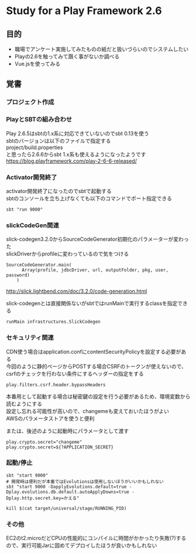 Study for a Play Framework 2.6
====

## 目的
- 職場でアンケート実施してみたものの紙だと扱いづらいのでシステムしたい
- Playの2.6を触ってみて躓く事がないか調べる
- Vue.jsを使ってみる

## 覚書
### プロジェクト作成

### PlayとSBTの組み合わせ
Play 2.6.5はsbtの1.x系に対応できていないのでsbt 0.13を使う  
sbtのバージョンは以下のファイルで指定する  
project/build.properties  
と思ったら2.6.6からsbt 1.x系も使えるようになったようです  
https://blog.playframework.com/play-2-6-6-released/  

### Activator開発終了
activator開発終了になったのでsbtで起動する  
sbtのコンソールを立ち上げなくても以下のコマンドでポート指定できる  

```
sbt "run 9000"
```



### slickCodeGen関連

slick-codegen3.2.0からSourceCodeGenerator初期化のパラメーターが変わった  
slickDriverからprofileに変わっているので気をつける

```
SourceCodeGenerator.main(
      Array(profile, jdbcDriver, url, outputFolder, pkg, user, password)
    )
```

http://slick.lightbend.com/doc/3.2.0/code-generation.html  


slick-codegenとは直接関係ないがsbtではrunMainで実行するclassを指定できる

```
runMain infrastructures.SlickCodegen
```


### セキュリティ関連
CDN使う場合はapplication.confにcontentSecurityPolicyを設定する必要がある  
今回のように静的ページからPOSTする場合CSRFのトークンが使えないので、csrfのチェックを行わない条件にするヘッダーの指定をする  

```
play.filters.csrf.header.bypassHeaders
```

本番用として起動する場合は秘密鍵の設定を行う必要があるため、環境変数から読むようにする  
設定し忘れる可能性が高いので、changemeも変えておいたほうがよい  
AWSのパラメータストアを使うと便利  

または、後述のように起動時にパラメータとして渡す

```
play.crypto.secret="changeme"
play.crypto.secret=${?APPLICATION_SECRET}
```


### 起動/停止

```
sbt "start 9000"
# 開発時は便利だが本番ではEvolutionsは使用しないほうがいいかもしれない
sbt "start 9000 -DapplyEvolutions.default=true -Dplay.evolutions.db.default.autoApplyDowns=true -Dplay.http.secret.key=かえる"

kill $(cat target/universal/stage/RUNNING_PID)
```

### その他

EC2のt2.microだどCPUの性能的にコンパイルに時間がかかったり失敗(?)するので、実行可能Jarに固めてデプロイしたほうが良いかもしれない



